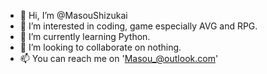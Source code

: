 - 👋 Hi, I’m @MasouShizukai
- 👀 I’m interested in coding, game especially AVG and RPG.
- 🌱 I’m currently learning Python.
- 💞️ I’m looking to collaborate on nothing.
- 📫 You can reach me on 'Masou_@outlook.com'

